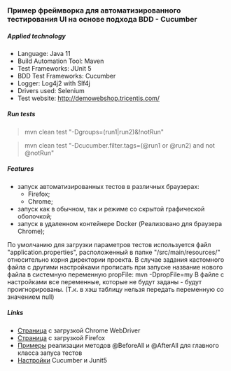 ﻿### Пример фреймворка для автоматизированного тестирования UI на основе подхода BDD - Cucumber

##### Applied technology

* Language: Java 11
* Build Automation Tool: Maven
* Test Frameworks: JUnit 5
* BDD Test Frameworks: Cucumber
* Logger: Log4j2 with Slf4j
* Drivers used: Selenium
* Test website: http://demowebshop.tricentis.com/

##### Run tests

> mvn clean test "-Dgroups=(run1|run2)&!notRun"

> mvn clean test "-Dcucumber.filter.tags=(@run1 or @run2) and not @notRun"

##### Features

* запуск автоматизированных тестов в различных браузерах:
    * Firefox;
    * Chrome;
* запуск как в обычном, так и режиме со скрытой графической оболочкой;
* запуск в удаленном контейнере Docker (Реализовано для браузера Chrome);

По умолчанию для загрузки параметров тестов используется файл "application.properties", расположенный в папке "/src/main/resources/" относительно корня директории проекта.
В случае задания кастомного файла с другими настройками прописать при запуске название нового файла в системную переменную propFile: mvn -DpropFile=my
В файле с настройками все переменные, которые не будут заданы - будут проигнорированы. (Т.к. в хэш таблицу нельзя передать переменную со значением null)

##### Links

* [Страница][chrome_driver] с загрузкой Chrome WebDriver
* [Страница][gecko_driver] с загрузкой Firefox
* [Примеры][examples_before_after_all] реализации методов @BeforeAll и @AfterAll для главного класса запуса тестов
* [Настройки][settings_cucumber_junit5] Cucumber и Junit5

[chrome_driver]: https://chromedriver.chromium.org/downloads
[gecko_driver]: https://github.com/mozilla/geckodriver/releases
[examples_before_after_all]: https://metamorphant.de/blog/posts/2020-03-10-beforeall-afterall-cucumber-jvm-junit/
[settings_cucumber_junit5]: https://github.com/cucumber/cucumber-jvm/tree/main/junit-platform-engine